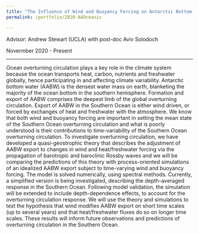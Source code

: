 ```yaml
---
title: "The Influence of Wind and Buoyancy Forcing on Antarctic Bottom Water Export"
permalink: /portfolio/2020-AAOceanic

---
```

Advisor: Andrew Stewart (UCLA) with post-doc Aviv Solodoch

Novermber 2020 - Present

---
Ocean overturning circulation plays a key role in the climate system because the ocean transports heat, carbon, nutrients and freshwater globally, hence participating in and affecting climate variability. Antarctic bottom water (AABW) is the densest water mass on earth, blanketing the majority of the ocean bottom in the southern hemisphere. Formation and export of AABW comprises the deepest limb of the global overturning circulation. Export of AABW in the Southern Ocean is either wind driven, or forced by exchanges of heat and freshwater with the atmosphere. We know that both wind and buoyancy forcing are important in setting the mean state of the Southern Ocean overturning circulation and what is poorly understood is their contributions to time-variability of the Southern Ocean overturning circulation. To investigate overturning circulation, we have developed a quasi-geostrophic theory that describes the adjustment of AABW export to changes in wind and heat/freshwater forcing via the propagation of barotropic and baroclinic Rossby waves and we will be comparing the predictions of this theory with process-oriented simulations of an idealized AABW export subject to time-varying wind and buoyancy forcing. The model is solved numerically, using spectral methods. Currently, a simplified version is being investigated, describing the depth-averaged response in the Southern Ocean. Following model validation, the simulation will be extended to include depth-dependence effects, to account for the overturning circulation response. We will use the theory and simulations to test the hypothesis that wind modifies AABW export on short time scales (up to several years) and that heat/freshwater fluxes do so on longer time scales. These results will inform future observations and predictions of overturning circulation in the Southern Ocean.
